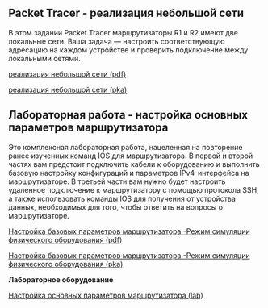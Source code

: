 <!-- 1.6.1 -->
## Packet Tracer - реализация небольшой сети

В этом задании Packet Tracer маршрутизаторы R1 и R2 имеют две локальные сети. Ваша задача — настроить соответствующую адресацию на каждом устройстве и проверить подключение между локальными сетями.

[реализация небольшой сети (pdf)](./assets/1.6.1-packet-tracer---implement-a-small-network_ru-RU.pdf)

[реализация небольшой сети (pka)](./assets/1.6.1-packet-tracer---implement-a-small-network_ru-RU.pka)

<!-- 1.6.2 -->
## Лабораторная работа - настройка основных параметров маршрутизатора

Это комплексная лабораторная работа, нацеленная на повторение ранее изученных команд IOS для маршрутизатора. В первой и второй частях вам предстоит подключить кабели к оборудованию и выполнить базовую настройку конфигураций и параметров IPv4-интерфейса на маршрутизаторе. В третьей части вам нужно будет настроить удаленное подключение к маршрутизатору с помощью протокола SSH, а также использовать команды IOS для получения от устройства данных, необходимых для того, чтобы ответить на вопросы о маршрутизаторе. 

[Настройка базовых параметров маршрутизатора -Режим симуляции физического оборудования (pdf)](./assets/1.6.2-packet-tracer----configure-basic-router-settings---physical-mode_ru-RU.pdf)

[Настройка базовых параметров маршрутизатора -Режим симуляции физического оборудования (pka)](./assets/1.6.2-packet-tracer----configure-basic-router-settings---physical-mode_ru-RU.pka)

**Лабораторное оборудование** 

[Настройка основных параметров маршрутизатора (lab)](./assets/1.6.2-lab---configure-basic-router-settings_ru-RU.pdf)
